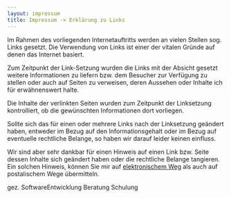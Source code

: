 ```yaml
---
layout: impressum
title: Impressum -> Erklärung zu Links
---
```


Im Rahmen des vorliegenden Internetauftritts werden an
vielen Stellen sog. Links gesetzt. Die Verwendung von Links
ist einer der vitalen Gründe auf denen das Internet
basiert.

Zum Zeitpunkt der Link-Setzung wurden die Links mit
der Absicht gesetzt weitere Informationen zu liefern bzw.
dem Besucher zur Verfügung zu stellen oder auch auf Seiten
zu verweisen, deren Aussehen oder Inhalte ich f&uuml;r
erw&auml;hnenswert halte.

Die Inhalte der verlinkten Seiten wurden zum Zeitpunkt
der Linksetzung kontrolliert, ob die gewünschten Informationen
dort vorliegen.

Sollte sich das für einen oder mehrere Links nach der Linksetzung
ge&auml;ndert haben, entweder im Bezug auf den Informationsgehalt oder im Bezug
auf eventuelle rechtliche Belange, so haben wir darauf leider
keinen einfluss.

Wir sind aber sehr dankbar für einen Hinweis auf einen Link bzw. Seite
dessen Inhalte sich ge&auml;ndert haben oder die rechtliche
Belange tangieren. Ein solchen Hinweis, können Sie mir
auf <a href="mailto:webmaster@soebes.de">elektronischem Weg</a> als
auch auf postalischem Wege übermitteln.

gez. SoftwareEntwicklung Beratung Schulung
